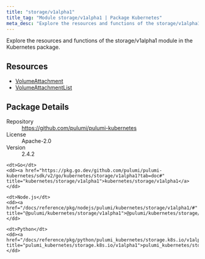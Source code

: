 ```yaml
---
title: "storage/v1alpha1"
title_tag: "Module storage/v1alpha1 | Package Kubernetes"
meta_desc: "Explore the resources and functions of the storage/v1alpha1 module in the Kubernetes package."
---
```


<!-- WARNING: this file was generated by Pulumi Docs Generator. -->
<!-- Do not edit by hand unless you're certain you know what you are doing! -->

Explore the resources and functions of the storage/v1alpha1 module in the Kubernetes package.

<h2 id="resources">Resources</h2>
<ul class="api">
    <li><a href="volumeattachment" title="VolumeAttachment"><span class="symbol resource"></span>VolumeAttachment</a></li>
    <li><a href="volumeattachmentlist" title="VolumeAttachmentList"><span class="symbol resource"></span>VolumeAttachmentList</a></li>
</ul>

<h2 id="package-details">Package Details</h2>
<dl class="package-details">
	<dt>Repository</dt>
	<dd><a href="https://github.com/pulumi/pulumi-kubernetes">https://github.com/pulumi/pulumi-kubernetes</a></dd>
	<dt>License</dt>
	<dd>Apache-2.0</dd>
	<dt>Version</dt>
	<dd>2.4.2</dd>
</dl>



<dl class="tabular">

    <dt>Go</dt>
    <dd><a href="https://pkg.go.dev/github.com/pulumi/pulumi-kubernetes/sdk/v2/go/kubernetes/storage/v1alpha1?tab=doc#" title="kubernetes/storage/v1alpha1">kubernetes/storage/v1alpha1</a></dd>

    <dt>Node.js</dt>
    <dd><a href="/docs/reference/pkg/nodejs/pulumi/kubernetes/storage/v1alpha1/#" title="@pulumi/kubernetes/storage/v1alpha1">@pulumi/kubernetes/storage/v1alpha1</a></dd>

    <dt>Python</dt>
    <dd><a href="/docs/reference/pkg/python/pulumi_kubernetes/storage.k8s.io/v1alpha1" title="pulumi_kubernetes/storage.k8s.io/v1alpha1">pulumi_kubernetes/storage.k8s.io/v1alpha1</a></dd>

</dl>

